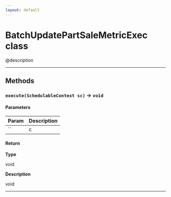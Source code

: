 ```yaml
---
layout: default
---
```

# BatchUpdatePartSaleMetricExec class

@description

---
## Methods
### `execute(SchedulableContext sc)` → `void`
#### Parameters
|Param|Description|
|-----|-----------|
|`` | c |

#### Return

**Type**

void

**Description**

void

---
